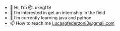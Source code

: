 - 👋 Hi, I’m @Lukegf19
- 👀 I’m interested in get an internship in the field
- 🌱 I’m currently learning java and python
- 📫 How to reach me Lucasgfederzoni0@gmail.com


